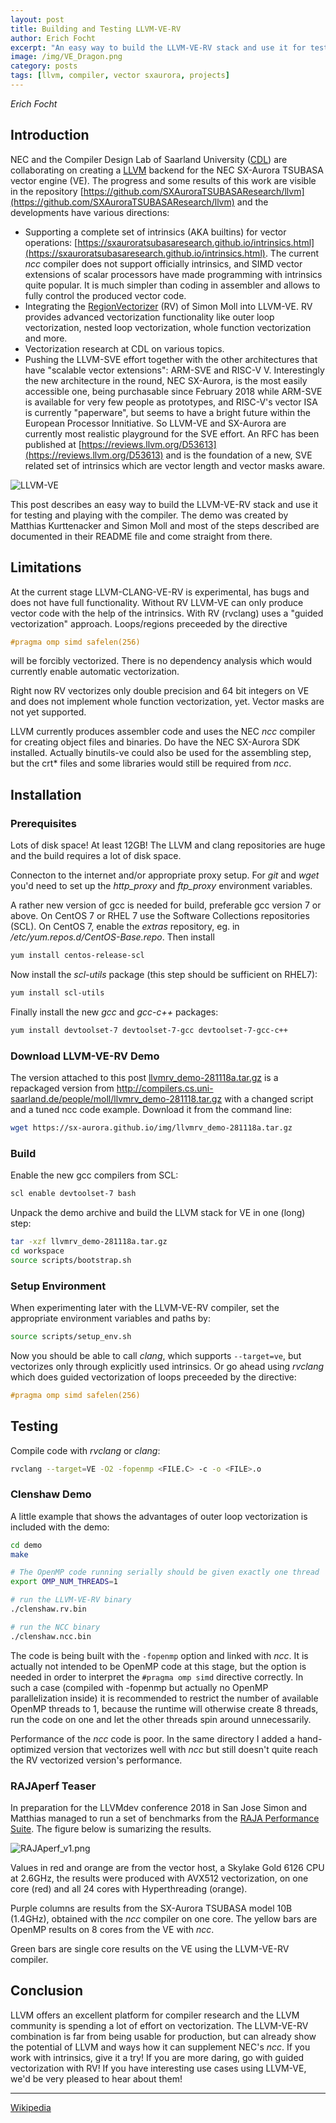 ```yaml
---
layout: post
title: Building and Testing LLVM-VE-RV
author: Erich Focht
excerpt: "An easy way to build the LLVM-VE-RV stack and use it for testing and playing with the compiler."
image: /img/VE_Dragon.png
category: posts
tags: [llvm, compiler, vector sxaurora, projects]
---
```


*Erich Focht*

## Introduction

NEC and the Compiler Design Lab of Saarland University
([CDL](http://compilers.cs.uni-saarland.de/)) are collaborating on
creating a [LLVM](https://llvm.org) backend for the NEC SX-Aurora
TSUBASA vector engine (VE). The progress and some results of this work
are visible in the repository
[https://github.com/SXAuroraTSUBASAResearch/llvm](https://github.com/SXAuroraTSUBASAResearch/llvm)
and the developments have various directions:

* Supporting a complete set of intrinsics (AKA builtins) for vector operations: [https://sxauroratsubasaresearch.github.io/intrinsics.html](https://sxauroratsubasaresearch.github.io/intrinsics.html). The current *ncc* compiler does not support officially intrinsics, and SIMD vector extensions of scalar processors have made programming with intrinsics quite popular. It is much simpler than coding in assembler and allows to fully control the produced vector code. 
* Integrating the [RegionVectorizer](https://github.com/cdl-saarland/rv) (RV) of Simon Moll into LLVM-VE. RV provides advanced vectorization functionality like outer loop vectorization, nested loop vectorization, whole function vectorization and more.
* Vectorization research at CDL on various topics.
* Pushing the LLVM-SVE effort together with the other architectures that have "scalable vector extensions": ARM-SVE and RISC-V V. Interestingly the new architecture in the round, NEC SX-Aurora, is the most easily accessible one, being purchasable since February 2018 while ARM-SVE is available for very few people as prototypes, and RISC-V's vector ISA is currently "paperware", but seems to have a bright future within the European Processor Innitiative. So LLVM-VE and SX-Aurora are currently most realistic playground for the SVE effort. An RFC has been published at [https://reviews.llvm.org/D53613](https://reviews.llvm.org/D53613) and is the foundation of a new, SVE related set of intrinsics which are vector length and vector masks aware.

![LLVM-VE](/img/VE_Dragon.png)

This post describes an easy way to build the LLVM-VE-RV stack and use
it for testing and playing with the compiler. The demo was created by
Matthias Kurttenacker and Simon Moll and most of the steps described
are documented in their README file and come straight from there.


## Limitations

At the current stage LLVM-CLANG-VE-RV is experimental, has bugs and
does not have full functionality. Without RV LLVM-VE can only produce
vector code with the help of the intrinsics. With RV (rvclang) uses a
"guided vectorization" approach. Loops/regions preceeded by the
directive
```c
#pragma omp simd safelen(256)
```
will be forcibly vectorized. There is no dependency analysis which
would currently enable automatic vectorization.

Right now RV vectorizes only double precision and 64 bit integers on
VE and does not implement whole function vectorization, yet. Vector
masks are not yet supported.

LLVM currently produces assembler code and uses the NEC *ncc* compiler
for creating object files and binaries. Do have the NEC SX-Aurora SDK
installed. Actually binutils-ve could also be used for the assembling
step, but the crt* files and some libraries would still be required
from *ncc*.


## Installation

### Prerequisites

Lots of disk space! At least 12GB! The LLVM and clang repositories are
huge and the build requires a lot of disk space.

Connecton to the internet and/or appropriate proxy setup. For *git*
and *wget* you'd need to set up the *http_proxy* and *ftp_proxy*
environment variables.

A rather new version of gcc is needed for build, preferable gcc
version 7 or above. On CentOS 7 or RHEL 7 use the Software Collections
repositories (SCL). On CentOS 7, enable the *extras* repository,
eg. in */etc/yum.repos.d/CentOS-Base.repo*. Then install
```sh
yum install centos-release-scl
```

Now install the *scl-utils* package (this step should be sufficient on RHEL7):
```sh
yum install scl-utils
```

Finally install the new *gcc* and *gcc-c++* packages:
```sh
yum install devtoolset-7 devtoolset-7-gcc devtoolset-7-gcc-c++
```

### Download LLVM-VE-RV Demo

The version attached to this post
[llvmrv_demo-281118a.tar.gz](/img/llvmrv_demo-281118a.tar.gz) is a
repackaged version from
http://compilers.cs.uni-saarland.de/people/moll/llvmrv_demo-281118.tar.gz
with a changed script and a tuned ncc code example. Download it from
the command line:
```sh
wget https://sx-aurora.github.io/img/llvmrv_demo-281118a.tar.gz
```

### Build

Enable the new gcc compilers from SCL:
```sh
scl enable devtoolset-7 bash
```

Unpack the demo archive and build the LLVM stack for VE in one (long)
step:

```sh
tar -xzf llvmrv_demo-281118a.tar.gz
cd workspace
source scripts/bootstrap.sh
```

### Setup Environment

When experimenting later with the LLVM-VE-RV compiler, set the
appropriate environment variables and paths by:

```bash
source scripts/setup_env.sh
```

Now you should be able to call *clang*, which supports `--target=ve`,
but vectorizes only through explicitly used intrinsics. Or go ahead using *rvclang* which does guided vectorization of loops preceeded by the directive:
```c
#pragma omp simd safelen(256)
```


## Testing

Compile code with *rvclang* or *clang*:
```sh
rvclang --target=VE -O2 -fopenmp <FILE.C> -c -o <FILE>.o
```


### Clenshaw Demo

A little example that shows the advantages of outer loop vectorization is included with the demo:
```sh
cd demo
make

# The OpenMP code running serially should be given exactly one thread
export OMP_NUM_THREADS=1

# run the LLVM-VE-RV binary 
./clenshaw.rv.bin

# run the NCC binary
./clenshaw.ncc.bin
```

The code is being built with the `-fopenmp` option and linked with
*ncc*. It is actually not intended to be OpenMP code at this stage,
but the option is needed in order to interpret the `#pragma omp simd`
directive correctly. In such a case (compiled with -fopenmp but
actually no OpenMP parallelization inside) it is recommended to
restrict the number of available OpenMP threads to 1, because the
runtime will otherwise create 8 threads, run the code on one and let
the other threads spin around unnecessarily.

Performance of the *ncc* code is poor. In the same directory I added a
hand-optimized version that vectorizes well with *ncc* but still
doesn't quite reach the RV vectorized version's performance.


### RAJAperf Teaser

In preparation for the LLVMdev conference 2018 in San Jose Simon and
Matthias managed to run a set of benchmarks from the [RAJA Performance
Suite](https://github.com/LLNL/RAJAPerf). The figure below is
sumarizing the results.

![RAJAperf_v1.png](/img/RAJAperf_v1.png)

Values in red and orange are from the vector host, a Skylake Gold 6126
CPU at 2.6GHz, the results were produced with AVX512 vectorization, on
one core (red) and all 24 cores with Hyperthreading (orange).

Purple columns are results from the SX-Aurora TSUBASA model 10B
(1.4GHz), obtained with the *ncc* compiler on one core. The yellow
bars are OpenMP results on 8 cores from the VE with *ncc*.

Green bars are single core results on the VE using the LLVM-VE-RV compiler.


## Conclusion

LLVM offers an excellent platform for compiler research and the LLVM
community is spending a lot of effort on vectorization. The LLVM-VE-RV
combination is far from being usable for production, but can already
show the potential of LLVM and ways how it can supplement NEC's
*ncc*. If you work with intrinsics, give it a try! If you are more
daring, go with guided vectorization with RV! If you have interesting
use cases using LLVM-VE, we'd be very pleased to hear about them!


---

[Wikipedia](https://en.wikipedia.org/wiki/SX-Aurora_TSUBASA)
